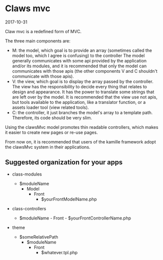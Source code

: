 Claws mvc
===============
2017-10-31



Claw mvc is a redefined form of MVC.


The three main components are:

- M: the model, which goal is to provide an array (sometimes called the model too, which I agree is confusing) to the controller
        The model generally communicates with some api provided by the application and/or its modules,
        and it is recommended that only the model can communicates with those apis (the other components V and C 
        shouldn't communicate with those apis).
- V: the view, which goal is to display the array passed by the controller.
        The view has the responsibility to decide every thing that relates to design and appearance.
        It has the power to translate some strings that are left over by the model.
        It is recommended that the view use not apis, but tools available to the application, like
        a translator function, or a assets loader tool (view related tools).
- C: the controller, it just branches the model's array to a template path.
        Therefore, its code should be very slim.
        
        
        
Using the clawsMvc model promotes thin readable controllers, which makes it easier to create new pages or re-use pages.
                 
From now on, it is recommended that users of the kamille framework adopt the clawsMvc system in their applications.                
        
        

Suggested organization for your apps
----------------------------------------

- class-modules
    - $moduleName
        - Model
            - Front
                - $yourFrontModelName.php
                
- class-controllers
    - $moduleName
            - Front
                - $yourFrontControllerName.php
                
- theme
    - $someRelativePath
        - $moduleName                
            - Front                
                - $whatever.tpl.php                
                
